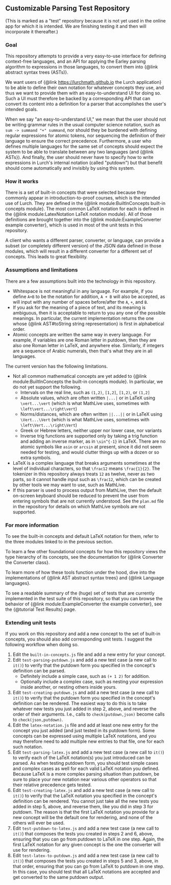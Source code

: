 
## Customizable Parsing Test Repository

(This is marked as a "test" repository because it is not yet used in the online
app for which it is intended.  We are finishing testing it and then will
incorporate it thereafter.)

### Goal

This repository attempts to provide a very easy-to-use interface for defining
context-free languages, and an API for applying the Earley parsing algorithm to
expressions in those languages, to convert them into {@link abstract syntax
trees (ASTs)}.

We want users of {@link https://lurchmath.github.io the Lurch application} to be
able to define their own notation for whatever concepts they use, and thus we
want to provide them with an easy-to-understand UI for doing so.  Such a UI must
therefore be backed by a corresponding API that can convert its content into a
definition for a parser that accomplishes the user's intended goals.

When we say "an easy-to-understand UI," we mean that the user should not be
writing grammar rules in the usual computer science notation, such as
`sum -> summand "+" summand`, nor should they be burdened with defining regular
expressions for atomic tokens, nor sequencing the definition of their language
to ensure the correct precedence.  Furthermore, a user who defines multiple
languages for the same set of concepts should expect the system to be able to
translate between any two languages (and {@link ASTs}).  And finally, the user
should never have to specify how to write expressions in Lurch's internal
notation (called "putdown") but that benefit should come automatically and
invisibly by using this system.

### How it works

There is a set of built-in concepts that were selected because they commonly
appear in introduction-to-proof courses, which is the intended use of Lurch.
They are defined in the {@link module:BuiltInConcepts built-in concepts module}.
The most common LaTeX notation for each is defined in the
{@link module:LatexNotation LaTeX notation module}.  All of those definitions
are brought together into the {@link module:ExampleConverter example converter},
which is used in most of the unit tests in this repository.

A client who wants a different parser, converter, or language, can provide a
subset (or completely different version) of the JSON data defined in those
modules, which will result in a different converter for a different set of
concepts.  This leads to great flexibility.

### Assumptions and limitations

There are a few assumptions built into the technology in this repository.

 - Whitespace is not meaningful in any language.  For example, if you define
   `A+B` to be the notation for addition, `A + B` will also be accepted, as will
   input with any number of spaces before/after the `A`, `+`, and `B`.
 - If you ask for the meaning of a piece of text, and its meaning is ambiguous,
   then it is acceptable to return to you any one of the possible meanings.  In
   particular, the current implementation returns the one whose
   {@link AST#toString string representation} is first in alphabetical order.
 - Atomic concepts are written the same way in every language.  For example, if
   variables are one Roman letter in putdown, then they are also one Roman
   letter in LaTeX, and anywhere else.  Similarly, if integers are a sequence of
   Arabic numerals, then that's what they are in all languages.

The current version has the following limitations.

 - Not all common mathematical concepts are yet added to
   {@link module:BuiltInConcepts the built-in concepts module}.  In particular,
   we do not yet support the following.
    - Intervals on the real line, such as `(1,2)`, `[1,2]`, `[1,2)`, or `(1,2]`
    - Absolute values, which are often written `|...|` or in LaTeX using
      `\vert...\vert` (which is what MathLive uses, sometimes with
      `\left\vert...\right\vert`)
    - Norms/distances, which are often written `||...||` or in LaTeX using
      `\Vert...\Vert` (which is what MathLive uses, sometimes with
      `\left\Vert...\right\Vert`)
    - Greek or Hebrew letters, neither upper nor lower case, nor variants
    - Inverse trig functions are supported only by taking a trig function and
      adding an inverse marker, as in `\sin^{-1}` in LaTeX.  There are no atomic
      symbols like `asin` or `arcsin` at present, since it did not seem needed
      for testing, and would clutter things up with a dozen or so extra symbols.
 - LaTeX is a complex language that breaks arguments sometimes at the level of
   individual characters, so that `\frac12` means `\frac{1}{2}`.  The tokenizer
   in this repository always treats `12` as twelve, never as two parts, so it
   cannot handle input such as `\frac12`, which can be created by other tools we
   may want to use, such as MathLive.
 - If this parser is used to process output from MathLive, then the default
   on-screen keyboard should be reduced to prevent the user from entering
   symbols that are not currently understood.  See the `plan.md` file in the
   repository for details on which MathLive symbols are not supported.

### For more information

To see the built-in concepts and default LaTeX notation for them, refer to the
three modules linked to in the previous section.

To learn a few other foundational concepts for how this repository views the
type hierarchy of its concepts, see the documentation for
{@link Converter the Converter class}.

To learn more of how these tools function under the hood, dive into the
implementations of {@link AST abstract syntax trees} and {@link Language
languages}.

To see a readable summary of the (huge) set of tests that are currently
implemented in the test suite of this repository, so that you can browse the
behavior of {@link module:ExampleConverter the example converter}, see
the {@tutorial Test Results} page.

### Extending unit tests

If you work on this repository and add a new concept to the set of built-in
concepts, you should also add corresponding unit tests.  I suggest the following
workflow when doing so.

 1. Edit the `built-in-concepts.js` file and add a new entry for your concept.
 2. Edit `test-parsing-putdown.js` and add a new test case (a new call to
    `it()`) to verify that the putdown form you specified in the concept's
    definition can be parsed.
     - Definitely include a simple case, such as `(+ 1 2)` for addition.
     - Optionally include a complex case, such as nesting your expression inside
       another, or nesting others inside yours.
 3. Edit `test-creating-putdown.js` and add a new test case (a new call to
    `it()`) to verify that the putdown form you specified in the concept's
    definition can be rendered.  The easiest way to do this is to take whatever
    new tests you just added in step 2, above, and reverse the order of their
    arguments.  I.e., calls to `check(putdown,json)` become calls to
    `check(json,putdown)`.
 4. Edit the `latex-notation.js` file and add at least one new entry for the
    concept you just added (and just tested in its putdown form).  Some concepts
    can be expressed using multiple LaTeX notations, and you may therefore need
    to add multiple new entries to that file, one for each such notation.
 5. Edit `test-parsing-latex.js` and add a new test case (a new call to `it()`)
    to verify each of the LaTeX notation(s) you just introduced can be parsed.
    As when testing putdown form, you should test simple cases and complex cases
    as well for each valid LaTeX notation you defined.  Because LaTeX is a more
    complex parsing situation than putdown, be sure to place your new notation
    near various other operators so that their relative precedence gets tested.
 6. Edit `test-creating-latex.js` and add a new test case (a new call to
    `it()`) to verify that the LaTeX notation you specified in the concept's
    definition can be rendered.  You cannot just take all the new tests you
    added in step 5, above, and reverse them, like you did in step 3 for
    putdown.  The reason is that the first LaTeX notation you provide for a new
    concept will be the default one for rendering, and none of the others will
    ever be used.
 7. Edit `test-putdown-to-latex.js` and add a new test case (a new call to
    `it()`) that composes the tests you created in steps 2 and 6, above,
    ensuring that you can go from putdown to LaTeX in one step.  Again, the
    first LaTeX notation for any given concept is the one the converter will use
    for rendering.
 8. Edit `test-latex-to-putdown.js` and add a new test case (a new call to
    `it()`) that composes the tests you created in steps 5 and 3, above, in that
    order, ensuring that you can go from LaTeX to putdown in one step.  In this
    case, you should test that all LaTeX notations are accepted and get
    converted to the same putdown output.
